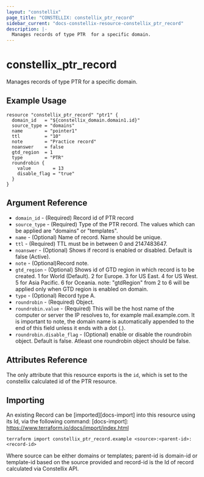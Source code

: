 ```yaml
---
layout: "constellix"
page_title: "CONSTELLIX: constellix_ptr_record"
sidebar_current: "docs-constellix-resource-constellix_ptr_record"
description: |-
  Manages records of type PTR  for a specific domain.
---
```


# constellix_ptr_record
Manages records of type PTR  for a specific domain.

## Example Usage ##

```hcl
resource "constellix_ptr_record" "ptr1" {
  domain_id   = "${constellix_domain.domain1.id}"
  source_type = "domains"
  name        = "pointer1"
  ttl         = "10"
  note        = "Practice record"
  noanswer    = false
  gtd_region  = 1
  type        = "PTR"
  roundrobin {
    value        = 13
    disable_flag = "true"
  }
}

```

## Argument Reference ##
* `domain_id` - (Required) Record id of PTR record
* `source_type` - (Required) Type of the PTR record. The values which can be applied are "domains" or "templates".
* `name` - (Optional) Name of record. Name should be unique.
* `ttl` - (Required) TTL must be in between 0 and 2147483647.
* `noanswer` - (Optional) Shows if record is enabled or disabled. Default is false (Active).
* `note` - (Optional)Record note.
* `gtd_region` - (Optional) Shows id of GTD region in which record is to be created. 1 for World (Default). 2 for Europe. 3 for US East. 4 for US West. 5 for Asia Pacific. 6 for Oceania. note: "gtdRegion" from 2 to 6 will be applied only when GTD region is enabled on domain.
* `type` - (Optional) Record type A.
* `roundrobin` - (Required) Object.
* `roundrobin.value` - (Required) This will be the host name of the computer or server the IP resolves to, for example mail.example.com. It is important to note, the domain name is automatically appended to the end of this field unless it ends with a dot (.).
* `roundrobin.disable_flag` - (Optional) enable or disable the roundrobin object. Default is false. Atleast one roundrobin object should be false.

## Attributes Reference
The only attribute that this resource exports is the `id`, which is set to the constellix calculated id of the PTR resource.

## Importing ##

An existing Record can be [imported][docs-import] into this resource using its Id, via the following command:
[docs-import]: https://www.terraform.io/docs/import/index.html


```
terraform import constellix_ptr_record.example <source>:<parent-id>:<record-id>
```

Where source can be either domains or templates; parent-id is domain-id or template-id based on the source provided and record-id is the Id of record calculated via Constellix API.